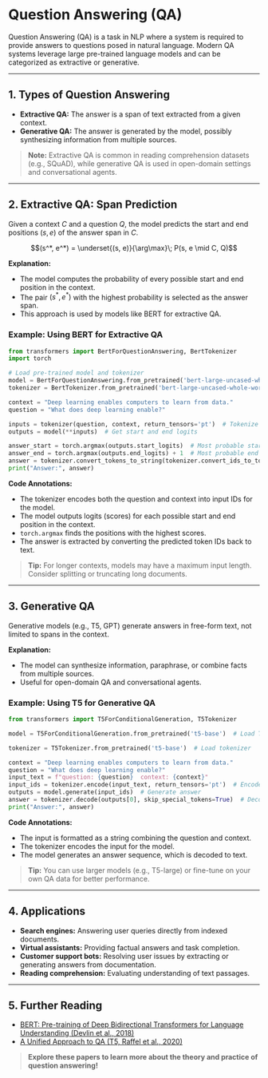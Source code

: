 # Question Answering (QA)

Question Answering (QA) is a task in NLP where a system is required to provide answers to questions posed in natural language. Modern QA systems leverage large pre-trained language models and can be categorized as extractive or generative.

---

## 1. Types of Question Answering

- **Extractive QA:** The answer is a span of text extracted from a given context.
- **Generative QA:** The answer is generated by the model, possibly synthesizing information from multiple sources.

> **Note:** Extractive QA is common in reading comprehension datasets (e.g., SQuAD), while generative QA is used in open-domain settings and conversational agents.

---

## 2. Extractive QA: Span Prediction

Given a context $C$ and a question $Q$, the model predicts the start and end positions $(s, e)$ of the answer span in $C$.

```math
(s^*, e^*) = \underset{(s, e)}{\arg\max}\; P(s, e \mid C, Q)
```

**Explanation:**
- The model computes the probability of every possible start and end position in the context.
- The pair $(s^*, e^*)$ with the highest probability is selected as the answer span.
- This approach is used by models like BERT for extractive QA.

### Example: Using BERT for Extractive QA

```python
from transformers import BertForQuestionAnswering, BertTokenizer
import torch

# Load pre-trained model and tokenizer
model = BertForQuestionAnswering.from_pretrained('bert-large-uncased-whole-word-masking-finetuned-squad')
tokenizer = BertTokenizer.from_pretrained('bert-large-uncased-whole-word-masking-finetuned-squad')

context = "Deep learning enables computers to learn from data."
question = "What does deep learning enable?"

inputs = tokenizer(question, context, return_tensors='pt')  # Tokenize question and context
outputs = model(**inputs)  # Get start and end logits

answer_start = torch.argmax(outputs.start_logits)  # Most probable start position
answer_end = torch.argmax(outputs.end_logits) + 1  # Most probable end position (+1 for inclusive slicing)
answer = tokenizer.convert_tokens_to_string(tokenizer.convert_ids_to_tokens(inputs['input_ids'][0][answer_start:answer_end]))  # Convert token IDs to string
print("Answer:", answer)
```

**Code Annotations:**
- The tokenizer encodes both the question and context into input IDs for the model.
- The model outputs logits (scores) for each possible start and end position in the context.
- `torch.argmax` finds the positions with the highest scores.
- The answer is extracted by converting the predicted token IDs back to text.

> **Tip:** For longer contexts, models may have a maximum input length. Consider splitting or truncating long documents.

---

## 3. Generative QA

Generative models (e.g., T5, GPT) generate answers in free-form text, not limited to spans in the context.

**Explanation:**
- The model can synthesize information, paraphrase, or combine facts from multiple sources.
- Useful for open-domain QA and conversational agents.

### Example: Using T5 for Generative QA

```python
from transformers import T5ForConditionalGeneration, T5Tokenizer

model = T5ForConditionalGeneration.from_pretrained('t5-base')  # Load T5 model

tokenizer = T5Tokenizer.from_pretrained('t5-base')  # Load tokenizer

context = "Deep learning enables computers to learn from data."
question = "What does deep learning enable?"
input_text = f"question: {question}  context: {context}"
input_ids = tokenizer.encode(input_text, return_tensors='pt')  # Encode input as tensor
outputs = model.generate(input_ids)  # Generate answer
answer = tokenizer.decode(outputs[0], skip_special_tokens=True)  # Decode to text
print("Answer:", answer)
```

**Code Annotations:**
- The input is formatted as a string combining the question and context.
- The tokenizer encodes the input for the model.
- The model generates an answer sequence, which is decoded to text.

> **Tip:** You can use larger models (e.g., T5-large) or fine-tune on your own QA data for better performance.

---

## 4. Applications
- **Search engines:** Answering user queries directly from indexed documents.
- **Virtual assistants:** Providing factual answers and task completion.
- **Customer support bots:** Resolving user issues by extracting or generating answers from documentation.
- **Reading comprehension:** Evaluating understanding of text passages.

---

## 5. Further Reading
- [BERT: Pre-training of Deep Bidirectional Transformers for Language Understanding (Devlin et al., 2018)](https://arxiv.org/abs/1810.04805)
- [A Unified Approach to QA (T5, Raffel et al., 2020)](https://arxiv.org/abs/1910.10683) 

> **Explore these papers to learn more about the theory and practice of question answering!** 